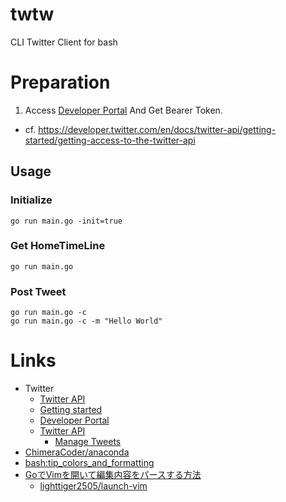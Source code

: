 # twtw
CLI Twitter Client for bash

# Preparation
1. Access [Developer Portal](https://developer.twitter.com/en/portal/projects-and-apps) And Get Bearer Token.
  * cf. https://developer.twitter.com/en/docs/twitter-api/getting-started/getting-access-to-the-twitter-api 

## Usage
### Initialize
```
go run main.go -init=true
```
### Get HomeTimeLine
```
go run main.go
```
### Post Tweet
```
go run main.go -c
go run main.go -c -m "Hello World"
```

# Links
* Twitter
  * [Twitter API](https://developer.twitter.com/en/docs/twitter-api)
  * [Getting started](https://developer.twitter.com/en/docs/twitter-api/getting-started/getting-access-to-the-twitter-api)
  * [Developer Portal](https://developer.twitter.com/en/portal/projects-and-apps)
  * [Twitter API](https://developer.twitter.com/en/docs/twitter-api)
    * [Manage Tweets](https://developer.twitter.com/en/docs/twitter-api/tweets/manage-tweets/introduction)
* [ChimeraCoder/anaconda](https://github.com/ChimeraCoder/anaconda)
* [bash:tip_colors_and_formatting](https://misc.flogisoft.com/bash/tip_colors_and_formatting)
* [GoでVimを開いて編集内容をパースする方法](https://qiita.com/lighttiger2505/items/d3b9ee9884c75a7819d8)
  * [lighttiger2505/launch-vim](https://github.com/lighttiger2505/launch-vim)